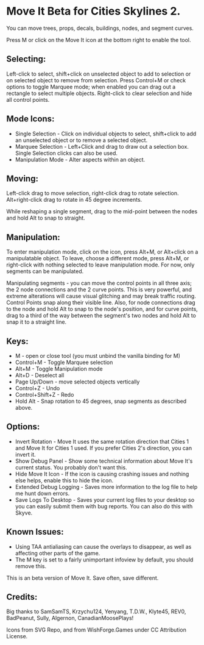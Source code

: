 ﻿# Move It Beta for Cities Skylines 2.

You can move trees, props, decals, buildings, nodes, and segment curves.

Press M or click on the Move It icon at the bottom right to enable the tool.


## Selecting:

Left-click to select, shift+click on unselected object to add to selection or on selected object to remove from selection. Press Control+M or check options to toggle Marquee mode; when enabled you can drag out a rectangle to select multiple objects. Right-click to clear selection and hide all control points.


## Mode Icons:
* Single Selection - Click on individual objects to select, shift+click to add an unselected object or to remove a selected object.
* Marquee Selection - Left+Click and drag to draw out a selection box. Single Selection clicks can also be used.
* Manipulation Mode - Alter aspects within an object.


## Moving:

Left-click drag to move selection, right-click drag to rotate selection. Alt+right-click drag to rotate in 45 degree increments.

While reshaping a single segment, drag to the mid-point between the nodes and hold Alt to snap to straight.


## Manipulation:

To enter manipulation mode, click on the icon, press Alt+M, or Alt+click on a manipulatable object. To leave, choose a different mode, press Alt+M, or right-click with nothing selected to leave manipulation mode. For now, only segments can be manipulated.

Manipulating segments - you can move the control points in all three axis; the 2 node connections and the 2 curve points. This is very powerful, and extreme alterations will cause visual glitching and may break traffic routing. Control Points snap along their visible line. Also, for node connections drag to the node and hold Alt to snap to the node's position, and for curve points, drag to a third of the way between the segment's two nodes and hold Alt to snap it to a straight line.


## Keys:
* M - open or close tool (you must unbind the vanilla binding for M)
* Control+M - Toggle Marquee selection
* Alt+M - Toggle Manipulation mode
* Alt+D - Deselect all
* Page Up/Down - move selected objects vertically
* Control+Z - Undo
* Control+Shift+Z - Redo
* Hold Alt - Snap rotation to 45 degrees, snap segments as described above.


## Options:
* Invert Rotation - Move It uses the same rotation direction that Cities 1 and Move It for Cities 1 used. If you prefer Cities 2's direction, you can invert it.
* Show Debug Panel - Show some technical information about Move It's current status. You probably don't want this.
* Hide Move It Icon - If the icon is causing crashing issues and nothing else helps, enable this to hide the icon.
* Extended Debug Logging - Saves more information to the log file to help me hunt down errors.
* Save Logs To Desktop - Saves your current log files to your desktop so you can easily submit them with bug reports. You can also do this with Skyve.


## Known Issues:
* Using TAA antialiasing can cause the overlays to disappear, as well as affecting other parts of the game.
* The M key is set to a fairly unimportant infoview by default, you should remove this.

This is an beta version of Move It. Save often, save different.


## Credits:

Big thanks to SamSamTS, Krzychu124, Yenyang, T.D.W., Klyte45, REV0, BadPeanut, Sully, Algernon, CanadianMoosePlays!

Icons from SVG Repo, and from WishForge.Games under CC Attribution License.

